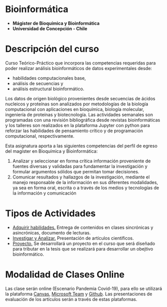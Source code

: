 # Bioinformática
- **Mágister de Bioquímica y Bioinformática**
- **Universidad de Concepción - Chile**

# Descripción del curso
Curso Teórico-Práctico que incorpora las competencias requeridas para poder realizar análisis bioinformáticos de datos experimentales desde: 

* habilidades computacionales base, 
* análisis de secuencias y 
* análisis estructural bioinformático.

Los datos de origen biológico provenientes desde secuencias de ácidos nucleicos y proteínas son analizados por metodologías de la biología computacional con aplicaciones en bioquímica, biología molecular, ingeniería de proteínas y biotecnología. Las actividades semanales son programadas con una revisión bibliográfica desde revistas bioinformáticas y los talleres son realizados en la plataforma Jupyter con python para reforzar las habilidades de pensamiento crítico y de programación computacional, respectivamente.

Esta asignatura aporta a las siguientes competencias del perfil de egreso del magíster en Bioquímica y Bioinformática:

1. Analizar y seleccionar en forma crítica información proveniente de fuentes diversas y validadas para fundamentar la investigación y formular argumentos sólidos que permitan tomar decisiones. 
2.	Comunicar resultados y hallazgos de la investigación, mediante el manejo responsable de la información en sus diferentes modalidades, ya sea en forma oral, escrita o a través de los medios y tecnologías de la información y comunicación

# Tipos de Actividades

* [Adquirir habilidades.](Content.md) Entrega de contenidos en clases sincrónicas y asincrónicas, documento de lecturas.
* [Investigar y Analizar.](Journal.md) Presentación de artículos científicos.
* [Proyecto.](Project.md) Se desarrollará un proyecto en el curso que será diseñado para tributar en la tesis que se realizará para desarrollar un obejtivo bioinformático.

# Modalidad de Clases Online

Las clase serán online (Escenario Pandemia Covid-19), para ello se utilizará la plataforma [Canvas](https://www.instructure.com/canvas/es), [Microsoft Team](https://www.microsoft.com/es-es/education/products/teams) y [Github](https://github.com/). Las presentaciones de evaluación de los artículos serán a través de estas plataformas.